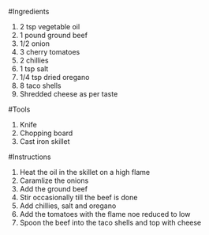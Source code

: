 #Ingredients
1) 2 tsp vegetable oil
2) 1 pound ground beef
3) 1/2 onion
4) 3 cherry tomatoes
5) 2 chillies
6) 1 tsp salt
7) 1/4 tsp dried oregano
8) 8 taco shells
9) Shredded cheese as per taste

#Tools
1) Knife
2) Chopping board
3) Cast iron skillet

#Instructions
1) Heat the oil in the skillet on a high flame
2) Caramlize the onions
3) Add the ground beef 
4) Stir occasionally till the beef is done
5) Add chillies, salt and oregano
6) Add the tomatoes with the flame noe reduced to low
7) Spoon the beef into the taco shells and top with cheese
